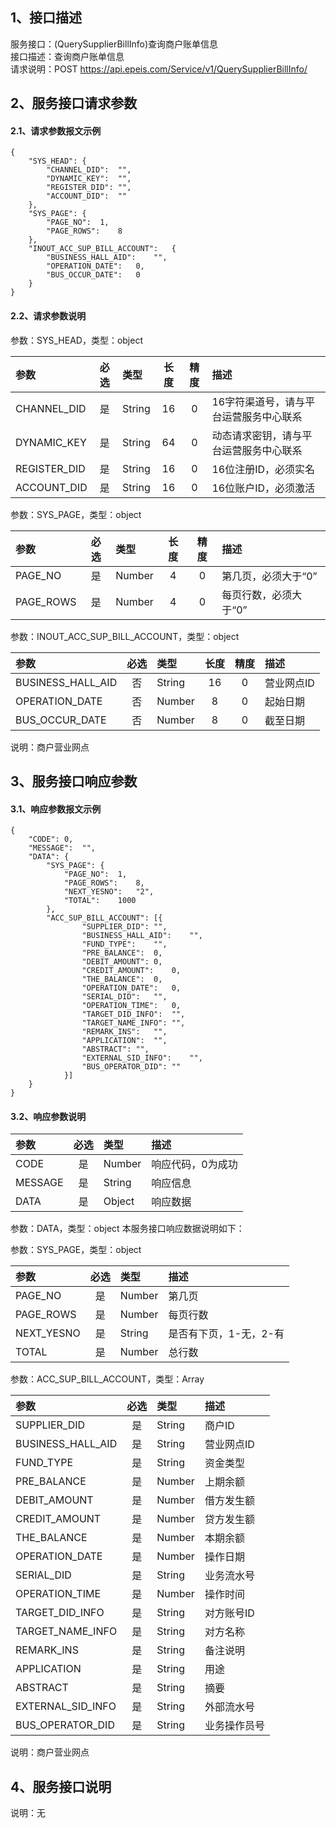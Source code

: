 ## 1、接口描述  
服务接口：(QuerySupplierBillInfo)查询商户账单信息  
接口描述：查询商户账单信息  
请求说明：POST https://api.epeis.com/Service/v1/QuerySupplierBillInfo/  
  
## 2、服务接口请求参数  
#### 2.1、请求参数报文示例  
~~~  
{
	"SYS_HEAD":	{
		"CHANNEL_DID":	"",
		"DYNAMIC_KEY":	"",
		"REGISTER_DID":	"",
		"ACCOUNT_DID":	""
	},
	"SYS_PAGE":	{
		"PAGE_NO":	1,
		"PAGE_ROWS":	8
	},
	"INOUT_ACC_SUP_BILL_ACCOUNT":	{
		"BUSINESS_HALL_AID":	"",
		"OPERATION_DATE":	0,
		"BUS_OCCUR_DATE":	0
	}
}  
~~~  
#### 2.2、请求参数说明  
参数：SYS_HEAD，类型：object  
  
| 参数 | 必选 | 类型 | 长度 | 精度 | 描述 |  
| :----------------- | :----: | :-------- | :----: | :----: | :---------------- |  
| CHANNEL_DID | 是 | String | 16 | 0 | 16字符渠道号，请与平台运营服务中心联系 |  
| DYNAMIC_KEY | 是 | String | 64 | 0 | 动态请求密钥，请与平台运营服务中心联系 |  
| REGISTER_DID      |  是  | String   | 16 | 0 | 16位注册ID，必须实名 |  
| ACCOUNT_DID       |  是  | String   | 16 | 0 | 16位账户ID，必须激活 |  
  
参数：SYS_PAGE，类型：object  
  
| 参数 | 必选 | 类型 | 长度 | 精度 | 描述 |  
| :----------------- | :----: | :-------- | :----: | :----: | :---------------- |  
| PAGE_NO       |  是  | Number   | 4 | 0 | 第几页，必须大于“0” |  
| PAGE_ROWS     |  是  | Number   | 4 | 0 | 每页行数，必须大于“0” |  
  
参数：INOUT_ACC_SUP_BILL_ACCOUNT，类型：object  
  
| 参数              | 必选 | 类型     | 长度 | 精度 | 描述             |  
| :----------------- | :----: | :-------- | :----: | :----: | :---------------- |  
| BUSINESS_HALL_AID |  否  | String   | 16 | 0 | 营业网点ID |  
| OPERATION_DATE |  否  | Number   | 8 | 0 | 起始日期 |  
| BUS_OCCUR_DATE |  否  | Number   | 8 | 0 | 截至日期 |  
  
说明：商户营业网点  
  
## 3、服务接口响应参数  
#### 3.1、响应参数报文示例  
~~~  
{
	"CODE":	0,
	"MESSAGE":	"",
	"DATA":	{
		"SYS_PAGE":	{
			"PAGE_NO":	1,
			"PAGE_ROWS":	8,
			"NEXT_YESNO":	"2",
			"TOTAL":	1000
		},
		"ACC_SUP_BILL_ACCOUNT":	[{
				"SUPPLIER_DID":	"",
				"BUSINESS_HALL_AID":	"",
				"FUND_TYPE":	"",
				"PRE_BALANCE":	0,
				"DEBIT_AMOUNT":	0,
				"CREDIT_AMOUNT":	0,
				"THE_BALANCE":	0,
				"OPERATION_DATE":	0,
				"SERIAL_DID":	"",
				"OPERATION_TIME":	0,
				"TARGET_DID_INFO":	"",
				"TARGET_NAME_INFO":	"",
				"REMARK_INS":	"",
				"APPLICATION":	"",
				"ABSTRACT":	"",
				"EXTERNAL_SID_INFO":	"",
				"BUS_OPERATOR_DID":	""
			}]
	}
}  
~~~  
#### 3.2、响应参数说明  
  
| 参数              | 必选 | 类型     | 描述             |  
| :----------------- | :----: | :-------- | :---------------- |  
| CODE | 是 | Number | 响应代码，0为成功 |  
| MESSAGE | 是 | String | 响应信息 |  
| DATA | 是 | Object | 响应数据 |  
  
参数：DATA，类型：object 本服务接口响应数据说明如下：  
  
参数：SYS_PAGE，类型：object  
  
| 参数              | 必选 | 类型     | 描述             |  
| :----------------- | :----: | :-------- | :---------------- |  
| PAGE_NO       |  是  | Number   | 第几页 |  
| PAGE_ROWS     |  是  | Number   | 每页行数 |  
| NEXT_YESNO    |  是  | String   | 是否有下页，1-无，2-有 |  
| TOTAL         |  是  | Number   | 总行数 |  
  
参数：ACC_SUP_BILL_ACCOUNT，类型：Array  
  

| 参数              | 必选 | 类型     | 描述             |  
| :----------------- | :----: | :-------- | :---------------- |  
| SUPPLIER_DID |  是  | String   | 商户ID |  
| BUSINESS_HALL_AID |  是  | String   | 营业网点ID |  
| FUND_TYPE |  是  | String   | 资金类型 |  
| PRE_BALANCE |  是  | Number   | 上期余额 |  
| DEBIT_AMOUNT |  是  | Number   | 借方发生额 |  
| CREDIT_AMOUNT |  是  | Number   | 贷方发生额 |  
| THE_BALANCE |  是  | Number   | 本期余额 |  
| OPERATION_DATE |  是  | Number   | 操作日期 |  
| SERIAL_DID |  是  | String   | 业务流水号 |  
| OPERATION_TIME |  是  | Number   | 操作时间 |  
| TARGET_DID_INFO |  是  | String   | 对方账号ID |  
| TARGET_NAME_INFO |  是  | String   | 对方名称 |  
| REMARK_INS |  是  | String   | 备注说明 |  
| APPLICATION |  是  | String   | 用途 |  
| ABSTRACT |  是  | String   | 摘要 |  
| EXTERNAL_SID_INFO |  是  | String   | 外部流水号 |  
| BUS_OPERATOR_DID |  是  | String   | 业务操作员号 |  
  
说明：商户营业网点  
## 4、服务接口说明  
说明：无  

